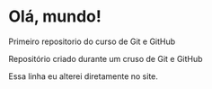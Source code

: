 # Olá, mundo!

Primeiro repositorio do curso de Git e GitHub

Repositório criado durante um cruso de Git e GitHub

Essa linha eu alterei diretamente no site.
